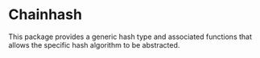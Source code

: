 # Chainhash

This package provides a generic hash type and associated functions that
allows the specific hash algorithm to be abstracted.

